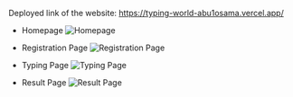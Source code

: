 Deployed link of the website: https://typing-world-abu1osama.vercel.app/

- Homepage
![Homepage](https://typing-world-abu1osama.vercel.app/src/Assest/red1.png)

- Registration Page
![Registration Page](https://typing-world-abu1osama.vercel.app/src/Assest/Red3.png)

- Typing Page
![Typing Page](https://typing-world-abu1osama.vercel.app/src/Assest/Red2.png)

- Result Page
![Result Page](https://typing-world-abu1osama.vercel.app/src/Assest/typing5.png)
